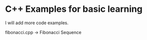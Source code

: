 # C++ Examples for basic learning
I will add more code examples.

fibonacci.cpp -> Fibonacci Sequence
